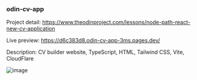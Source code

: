 ### odin-cv-app

Project detail: https://www.theodinproject.com/lessons/node-path-react-new-cv-application

Live preview: https://d6c383d8.odin-cv-app-3ms.pages.dev/

Description: CV builder website, TypeScript, HTML, Tailwind CSS, Vite, CloudFlare

![image](https://github.com/user-attachments/assets/20ad22fd-84c8-44bd-b741-9dd8c5cc8d20)
